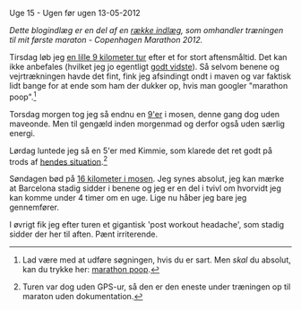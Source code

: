 Uge 15 - Ugen f&oslash;r ugen
13-05-2012


*Dette blogindlæg er en del af en [række indlæg](/marathon.html), som omhandler træningen til mit første maraton - Copenhagen Marathon 2012.*

Tirsdag løb jeg [en lille 9 kilometer tur](http://connect.garmin.com/activity/176640943) efter et for stort aftensmåltid. Det kan ikke anbefales (hvilket jeg jo egentligt [godt vidste](/2012/20120401_uge9.html)). Så selvom benene og vejrtrækningen havde det fint, fink jeg afsindingt ondt i maven og var faktisk lidt bange for at ende som ham der dukker op, hvis man googler "marathon poop".[^1]

Torsdag morgen tog jeg så endnu en [9'er](http://connect.garmin.com/activity/176933080) i mosen, denne gang dog uden maveonde. Men til gengæld inden morgenmad og derfor også uden særlig energi.

Lørdag luntede jeg så en 5'er med Kimmie, som klarede det ret godt på trods af [hendes situation](/2012/20120423_vi_skal_vare_foraldre.html).[^2]

Søndagen bød på [16 kilometer i mosen](http://connect.garmin.com/activity/177854615). Jeg synes absolut, jeg kan mærke at Barcelona stadig sidder i benene og jeg er en del i tvivl om hvorvidt jeg kan komme under 4 timer om en uge. Lige nu håber jeg bare jeg gennemfører.

I øvrigt fik jeg efter turen et gigantisk 'post workout headache', som stadig sidder der her til aften. Pænt irriterende.

[^1]: Lad være med at udføre søgningen, hvis du er sart. Men *skal* du absolut, kan du trykke her: [marathon poop](http://www.google.com/search?q=marathon+poop&hl=en&safe=off&prmd=imvns&source=lnms&tbm=isch&ei=1gSqT6HYCemG4gSIpLTECQ&sa=X&oi=mode_link&ct=mode&cd=2&ved=0CBcQ_AUoAQ&biw=1124&bih=687).

[^2]: Turen var dog uden GPS-ur, så den er den eneste under træningen op til maraton uden dokumentation.
